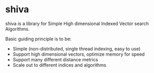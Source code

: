 # shiva
shiva is a library for Simple High dimensional Indexed Vector search Algorithms.

Basic guiding principle is to be:
- Simple (non-distributed, single thread indexing, easy to use)
- Support high dimensional vectors, optimize memory for speed
- Support many different distance metrics
- Scale out to different indices and algorithms
